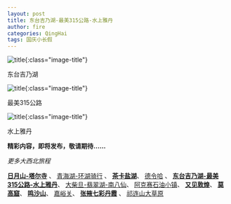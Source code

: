 ```yaml
---
layout: post
title: 东台吉乃湖-最美315公路-水上雅丹
author: fire
categories: QingHai 
tags: 国庆小长假
---
```


![title](https://image.sideproject.cn/travel/202010/dongtai-title.jpg){:class="image-title"}

东台吉乃湖

![title](https://image.sideproject.cn/travel/202010/315-title.jpg){:class="image-title"}

最美315公路

![title](https://image.sideproject.cn/travel/202010/shuishang-title.jpg){:class="image-title"}

水上雅丹

**精彩内容，即将发布，敬请期待……**

*更多大西北旅程*

[**日月山-塔尔寺**](/qinghai/ri-yue-shan.html) 、
[青海湖-环湖骑行](/qinghai/qing-hai-lake.html) 、
[**茶卡盐湖**](/qinghai/cha-ka-salt-lake.html)、
[德令哈](/qinghai/de-ling-ha.html) 、
[**东台吉乃湖-最美315公路-水上雅丹**](/qinghai/dong-tai-ji-nai-hu.html)、
[大柴旦-翡翠湖-南八仙](/qinghai/da-chai-dan.html)、
[阿克赛石油小镇](/gansu/shi-you-xiao-zhen.html)、
[**又见敦煌**](/gansu/you-jian-dun-huang.html)、
[**莫高窟**](/gansu/mo-gao-ku.html)、
[**鸣沙山**](/gansu/ming-sha-shan.html)、
[嘉峪关](/gansu/jia-yu-guan.html)、
[**张掖七彩丹霞**](/gansu/qi-cai-dan-xia.html) 、
[祁连山大草原](/gansu/qi-lian-shan.html)